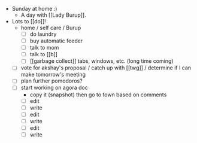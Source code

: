 - Sunday at home :)
  - A day with [[Lady Burup]].
- Lots to [[do]]!
  - home / self care / Burup
    - [ ] do laundry
    - [ ] buy automatic feeder
    - [ ] talk to mom
    - [ ] talk to [[b]]
    - [ ] [[garbage collect]] tabs, windows, etc. (long time coming)
  - [ ] vote for akshay's proposal / catch up with [[twg]] / determine if I can make tomorrow's meeting
  - [ ] plan further pomodoros?
  - [ ] start working on agora doc
    - copy it (snapshot) then go to town based on comments
    - [ ] edit
    - [ ] write
    - [ ] edit
    - [ ] write
    - [ ] edit
    - [ ] write
